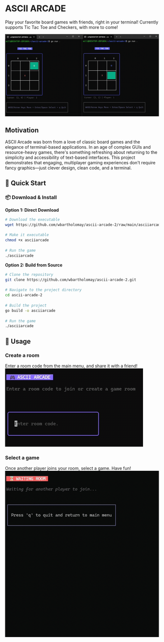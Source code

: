 # ASCII ARCADE
Play your favorite board games with friends, right in your terminal! Currently supports Tic Tac Toe and Checkers, with more to come!

![Tic Tac Toe Demo](./images/tictactoe-demo.gif)

## Motivation

ASCII Arcade was born from a love of classic board games and the elegance of terminal-based applications. In an age of complex GUIs and resource-heavy games, there's something refreshing about returning to the simplicity and accessibility of text-based interfaces. This project demonstrates that engaging, multiplayer gaming experiences don't require fancy graphics—just clever design, clean code, and a terminal.

## 🚀 Quick Start

### 📦 Download & Install

**Option 1: Direct Download**
```bash
# Download the executable
wget https://github.com/wbartholomay/ascii-arcade-2/raw/main/asciiarcade

# Make it executable
chmod +x asciiarcade

# Run the game
./asciiarcade
```

**Option 2: Build from Source**
```bash
# Clone the repository
git clone https://github.com/wbartholomay/ascii-arcade-2.git

# Navigate to the project directory
cd ascii-arcade-2

# Build the project
go build -o asciiarcade

# Run the game
./asciiarcade
```

## 📖 Usage

### Create a room

Enter a room code from the main menu, and share it with a friend!
![Main Menu](./images/main-menu.gif)

### Select a game

Once another player joins your room, select a game. Have fun!
![Game Select](./images/game-select.gif)
